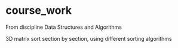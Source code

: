 # course_work 
From discipline Data Structures and Algorithms

3D matrix sort section by section, using different sorting algorithms
